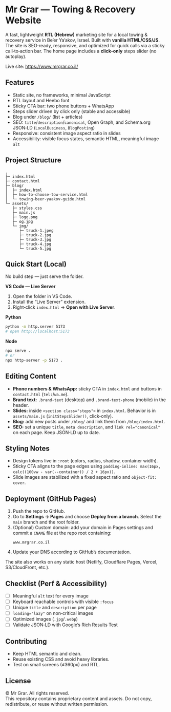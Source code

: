# Mr Grar — Towing & Recovery Website

A fast, lightweight **RTL (Hebrew)** marketing site for a local towing & recovery service in Be’er Ya’akov, Israel. Built with **vanilla HTML/CSS/JS**. The site is SEO‑ready, responsive, and optimized for quick calls via a sticky call‑to‑action bar. The home page includes a **click‑only** steps slider (no autoplay).

Live site: https://www.mrgrar.co.il/

## Features
- Static site, no frameworks, minimal JavaScript
- RTL layout and Heebo font
- Sticky CTA bar: two phone buttons + WhatsApp
- Steps slider driven by click only (stable and accessible)
- Blog under `/blog/` (list + articles)
- SEO: `title`/`description`/`canonical`, Open Graph, and Schema.org JSON‑LD (`LocalBusiness`, `BlogPosting`)
- Responsive: consistent image aspect ratio in slides
- Accessibility: visible focus states, semantic HTML, meaningful image `alt`

## Project Structure
```
.
├─ index.html
├─ contact.html
├─ blog/
│  ├─ index.html
│  ├─ how-to-choose-tow-service.html
│  └─ towing-beer-yaakov-guide.html
└─ assets/
   ├─ styles.css
   ├─ main.js
   ├─ logo.png
   ├─ og.jpg
   └─ img/
      ├─ truck-1.jpeg
      ├─ truck-2.jpg
      ├─ truck-3.jpg
      ├─ truck-4.jpg
      └─ truck-5.jpg
```

## Quick Start (Local)
No build step — just serve the folder.

**VS Code — Live Server**
1. Open the folder in VS Code.
2. Install the “Live Server” extension.
3. Right‑click `index.html` → **Open with Live Server**.

**Python**
```bash
python -m http.server 5173
# open http://localhost:5173
```

**Node**
```bash
npx serve .
# or
npx http-server -p 5173 .
```

## Editing Content
- **Phone numbers & WhatsApp:** sticky CTA in `index.html` and buttons in `contact.html` (`tel:`/`wa.me`).
- **Brand text:** `.brand-text` (desktop) and `.brand-text-phone` (mobile) in the header.
- **Slides:** inside `<section class="steps">` in `index.html`. Behavior is in `assets/main.js` (`initStepsSlider()`, click-only).
- **Blog:** add new posts under `/blog/` and link them from `/blog/index.html`.
- **SEO:** set a unique `title`, `meta description`, and `link rel="canonical"` on each page. Keep JSON‑LD up to date.

## Styling Notes
- Design tokens live in `:root` (colors, radius, shadow, container width).
- Sticky CTA aligns to the page edges using `padding-inline: max(16px, calc((100vw - var(--container)) / 2 + 16px))`.
- Slide images are stabilized with a fixed aspect ratio and `object-fit: cover`.

## Deployment (GitHub Pages)
1. Push the repo to GitHub.
2. Go to **Settings → Pages** and choose **Deploy from a branch**. Select the `main` branch and the root folder.
3. (Optional) Custom domain: add your domain in Pages settings and commit a `CNAME` file at the repo root containing:
   ```
   www.mrgrar.co.il
   ```
4. Update your DNS according to GitHub’s documentation.

The site also works on any static host (Netlify, Cloudflare Pages, Vercel, S3/CloudFront, etc.).

## Checklist (Perf & Accessibility)
- [ ] Meaningful `alt` text for every image
- [ ] Keyboard reachable controls with visible `:focus`
- [ ] Unique `title` and `description` per page
- [ ] `loading="lazy"` on non‑critical images
- [ ] Optimized images (`.jpg`/`.webp`)
- [ ] Validate JSON‑LD with Google’s Rich Results Test

## Contributing
- Keep HTML semantic and clean.
- Reuse existing CSS and avoid heavy libraries.
- Test on small screens (≤360px) and RTL.

## License
© Mr Grar. All rights reserved.  
This repository contains proprietary content and assets. Do not copy, redistribute, or reuse without written permission.
